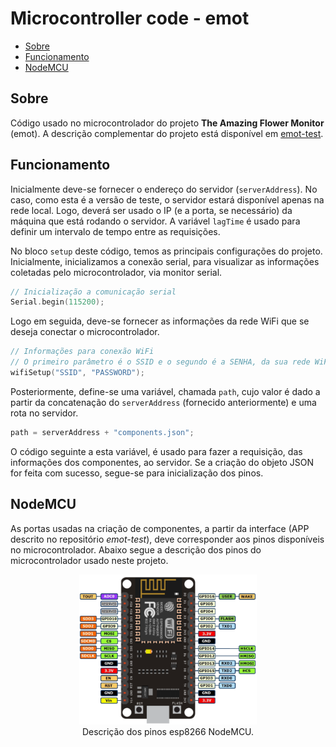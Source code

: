 # Microcontroller code - emot <!-- omit in toc -->

- [Sobre](#sobre)
- [Funcionamento](#funcionamento)
- [NodeMCU](#nodemcu)

## Sobre

Código usado no microcontrolador do projeto **The Amazing Flower Monitor** (emot). A descrição complementar do projeto está disponível em [emot-test](https://github.com/kevendasilva/emot-test#sobre).

## Funcionamento

Inicialmente deve-se fornecer o endereço do servidor (`serverAddress`). No caso, como esta é a versão de teste, o servidor estará disponível apenas na rede local. Logo, deverá ser usado o IP (e a porta, se necessário) da máquina que está rodando o servidor. A variável `lagTime` é usado para definir um intervalo de tempo entre as requisições. 

No bloco `setup` deste código, temos as principais configurações do projeto. Inicialmente, inicializamos a conexão serial, para visualizar as informações coletadas pelo microcontrolador, via monitor serial.

```c++
// Inicialização a comunicação serial   
Serial.begin(115200);
```

Logo em seguida, deve-se fornecer as informações da rede WiFi que se deseja conectar o microcontrolador.

```c++
// Informações para conexão WiFi
// O primeiro parâmetro é o SSID e o segundo é a SENHA, da sua rede WiFi
wifiSetup("SSID", "PASSWORD");
```

Posteriormente, define-se uma variável, chamada `path`, cujo valor é dado a partir da concatenação do `serverAddress` (fornecido anteriormente) e uma rota no servidor.

```c++
path = serverAddress + "components.json";
```

O código seguinte a esta variável, é usado para fazer a requisição, das informações dos componentes, ao servidor. Se a criação do objeto JSON for feita com sucesso, segue-se para inicialização dos pinos.

## NodeMCU

As portas usadas na criação de componentes, a partir da interface (APP descrito no repositório *emot-test*), deve corresponder aos pinos disponíveis no microcontrolador. Abaixo segue a descrição dos pinos do microcontrolador usado neste projeto.

<figure align="center">
  <img height="240em" src="assets/img/nodemcu-pinout.png">
  <figcaption>Descrição dos pinos esp8266 NodeMCU.</figcaption>
</figure>
